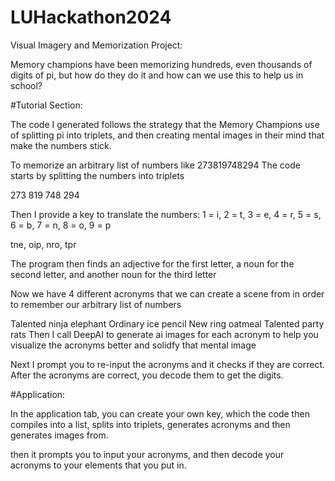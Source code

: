 # LUHackathon2024
Visual Imagery and Memorization Project:

Memory champions have been memorizing hundreds, even thousands of digits of pi, but how do they do it and how can we use this to help us in school?

#Tutorial Section:

The code I generated follows the strategy that the Memory Champions use of splitting pi into triplets, and then creating mental images in their mind that make the numbers stick.

To memorize an arbitrary list of numbers like 273819748294 The code starts by splitting the numbers into triplets

273 819 748 294

Then I provide a key to translate the numbers: 1 = i, 2 = t, 3 = e, 4 = r, 5 = s, 6 = b, 7 = n, 8 = o, 9 = p

tne, oip, nro, tpr

The program then finds an adjective for the first letter, a noun for the second letter, and another noun for the third letter

Now we have 4 different acronyms that we can create a scene from in order to remember our arbitrary list of numbers

Talented ninja elephant
Ordinary ice pencil
New ring oatmeal
Talented party rats
Then I call DeepAI to generate ai images for each acronym to help you visualize the acronyms better and solidfy that mental image

Next I prompt you to re-input the acronyms and it checks if they are correct. After the acronyms are correct, you decode them to get the digits.

#Application:

In the application tab, you can create your own key, which the code then compiles into a list, splits into triplets, generates acronyms and then generates images from.

then it prompts you to input your acronyms, and then decode your acronyms to your elements that you put in.

